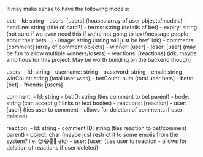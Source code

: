 It may make sense to have the following models:

bet:
    - Id: string
    - users: [users]
        (houses array of user objects/models)
    - headline: string
        (title of card?)
    - terms: string 
        (details of bet)
    - expiry: string
        (not sure if we even need this if we're not going to text/message people about their bets...)
    - image: string
        (string will just be href link)
    - comments: [comment]
        (array of comment objects)
    - winner: [user]
    - loser: [user]
        (may be fun to allow multiple winners/losers)
    - reactions: [reactions]
        (idk, maybe ambitious for this project. May be worth building on the backend though)

users:
    - Id: string
    - username: string
    - password: string
    - email: string 
    - winCount: string
        (total user wins)
    - betCount: num
        (total user bets)
    - bets: [bet]
    - friends: [users]

comment:
    - Id: string
    - betID: string
        (ties comment to bet parent)
    - body: string
        (can accept gif links or text bodies)
    - reactions: [reaction]
    - user: [user]
        (ties user to comment - allows for deletion of comments if user deleted)

reaction:
    - Id: string
    - comment ID: string
        (ties reaction to bet/comment parent)
    - object: char
        (maybe just restrict it to some emojis from the system? i.e. 😍😂🤣💙 etc)
    - user: [user]
        (ties user to reaction - allows for deletion of reactions if user deleted)
